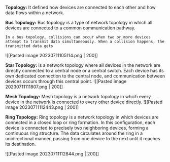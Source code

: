 **Topology:** It defined how devices are connected to each other and how data flows within a network.

**Bus Topology:** Bus topology is a type of network topology in which all devices are connected to a common communication pathway.

`In a bus topology, collisions can occur when two or more devices attempt to transmit data simultaneously. When a collision happens, the transmitted data gets`

![[Pasted image 20230711105114.png |  200]]

**Star Topology:**  is a network topology where all devices in the network are directly connected to a central node or a central switch. Each device has its own dedicated connection to the central node, and communication between devices occurs through this central point.
![[Pasted image 20230711111807.png | 200]]

**Mesh Topology:** Mesh topology is a network topology in which every device in the network is connected to every other device directly.
![[Pasted image 20230711112443.png | 200]]

**Ring Topology:** Ring topology is a network topology in which devices are connected in a closed loop or ring formation. In this configuration, each device is connected to precisely two neighboring devices, forming a continuous ring structure. The data circulates around the ring in a unidirectional manner, passing from one device to the next until it reaches its destination.

![[Pasted image 20230711112844.png | 200]]